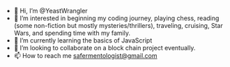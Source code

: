 - 👋 Hi, I’m @YeastWrangler
- 👀 I’m interested in beginning my coding journey, playing chess, reading (some non-fiction but mostly mysteries/thrillers), traveling, cruising, Star Wars, and spending time with my family.
- 🌱 I’m currently learning the basics of JavaScript
- 💞️ I’m looking to collaborate on a block chain project eventually.
- 📫 How to reach me safermentologist@gmail.com 

<!---
YeastWrangler/YeastWrangler is a ✨ special ✨ repository because its `README.md` (this file) appears on your GitHub profile.
You can click the Preview link to take a look at your changes.
--->
